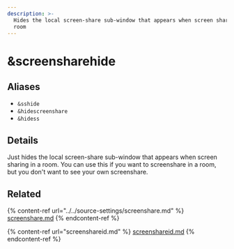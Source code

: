 ```yaml
---
description: >-
  Hides the local screen-share sub-window that appears when screen sharing in a
  room
---
```


# \&screensharehide

## Aliases

* `&sshide`
* `&hidescreenshare`
* `&hidess`

## Details

Just hides the local screen-share sub-window that appears when screen sharing in a room. You can use this if you want to screenshare in a room, but you don't want to see your own screenshare.

## Related

{% content-ref url="../../source-settings/screenshare.md" %}
[screenshare.md](../../source-settings/screenshare.md)
{% endcontent-ref %}

{% content-ref url="screenshareid.md" %}
[screenshareid.md](screenshareid.md)
{% endcontent-ref %}
